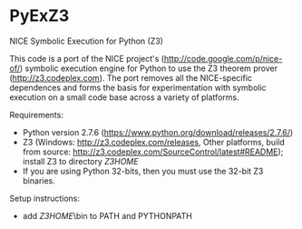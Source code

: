 PyExZ3
======

NICE Symbolic Execution for Python (Z3)

This code is a port of the NICE project's (http://code.google.com/p/nice-of/) 
symbolic execution engine for Python to use the Z3 theorem prover (http://z3.codeplex.com).
The port removes all the NICE-specific dependences and forms the basis for
experimentation with symbolic execution on a small code base across
a variety of platforms.

Requirements:

- Python version 2.7.6 (https://www.python.org/download/releases/2.7.6/)
- Z3 (Windows: http://z3.codeplex.com/releases, Other platforms, build from source: http://z3.codeplex.com/SourceControl/latest#README); install Z3 to directory *Z3HOME*
- If you are using Python 32-bits, then you must use the 32-bit Z3 binaries.

Setup instructions:

- add *Z3HOME*\bin to PATH and PYTHONPATH


